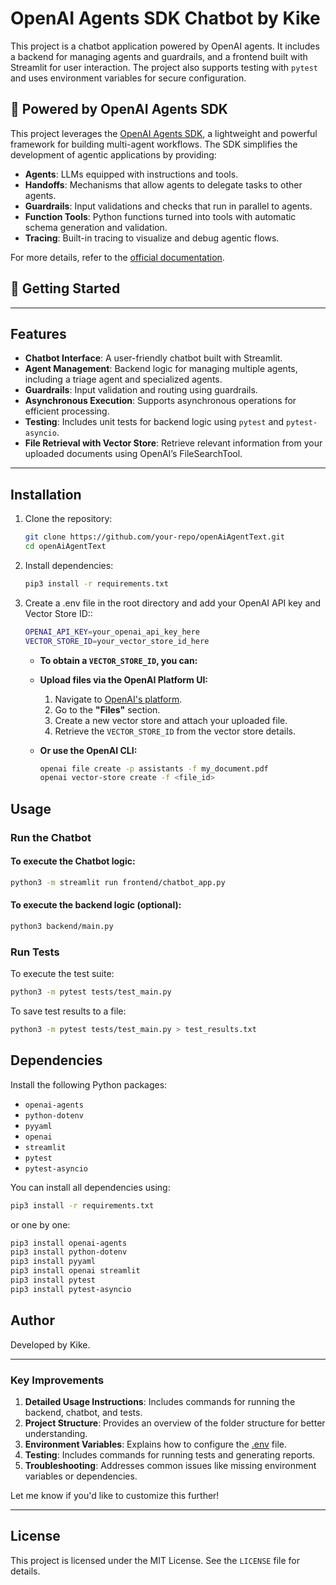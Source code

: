 # OpenAI Agents SDK Chatbot by Kike

This project is a chatbot application powered by OpenAI agents. It includes a backend for managing agents and guardrails, and a frontend built with Streamlit for user interaction. The project also supports testing with `pytest` and uses environment variables for secure configuration.

## 🔧 Powered by OpenAI Agents SDK

This project leverages the [OpenAI Agents SDK](https://openai.github.io/openai-agents-python/), a lightweight and powerful framework for building multi-agent workflows. The SDK simplifies the development of agentic applications by providing:

- **Agents**: LLMs equipped with instructions and tools.
- **Handoffs**: Mechanisms that allow agents to delegate tasks to other agents.
- **Guardrails**: Input validations and checks that run in parallel to agents.
- **Function Tools**: Python functions turned into tools with automatic schema generation and validation.
- **Tracing**: Built-in tracing to visualize and debug agentic flows.

For more details, refer to the [official documentation](https://openai.github.io/openai-agents-python/).

## 🚀 Getting Started
---

## Features

- **Chatbot Interface**: A user-friendly chatbot built with Streamlit.
- **Agent Management**: Backend logic for managing multiple agents, including a triage agent and specialized agents.
- **Guardrails**: Input validation and routing using guardrails.
- **Asynchronous Execution**: Supports asynchronous operations for efficient processing.
- **Testing**: Includes unit tests for backend logic using `pytest` and `pytest-asyncio`.
- **File Retrieval with Vector Store**: Retrieve relevant information from your uploaded documents using OpenAI’s FileSearchTool.


---

## Installation

1. Clone the repository:
   ```bash
   git clone https://github.com/your-repo/openAiAgentText.git
   cd openAiAgentText
   ```

2. Install dependencies:
   ```bash
   pip3 install -r requirements.txt
   ```

3. Create a .env file in the root directory and add your OpenAI API key and Vector Store ID::
   ```bash
   OPENAI_API_KEY=your_openai_api_key_here
   VECTOR_STORE_ID=your_vector_store_id_here
   ```
   - **To obtain a `VECTOR_STORE_ID`, you can:**

   - **Upload files via the OpenAI Platform UI:**
   
      1. Navigate to [OpenAI's platform](https://platform.openai.com/).
      2. Go to the **"Files"** section.      
      3. Create a new vector store and attach your uploaded file.
      4. Retrieve the `VECTOR_STORE_ID` from the vector store details.

   - **Or use the OpenAI CLI:**

      ```bash
      openai file create -p assistants -f my_document.pdf
      openai vector-store create -f <file_id>
      ```   

## Usage

### Run the Chatbot
#### To execute the Chatbot logic:
```bash
python3 -m streamlit run frontend/chatbot_app.py
```
#### To execute the backend logic (optional):
```bash
python3 backend/main.py
```

### Run Tests    
To execute the test suite:
```bash
python3 -m pytest tests/test_main.py
```

To save test results to a file:
```bash
python3 -m pytest tests/test_main.py > test_results.txt
```

## Dependencies

Install the following Python packages:

- `openai-agents`
- `python-dotenv`
- `pyyaml`
- `openai`
- `streamlit`
- `pytest`
- `pytest-asyncio`

You can install all dependencies using:
```bash
pip3 install -r requirements.txt
```
or one by one:
```bash
pip3 install openai-agents  
pip3 install python-dotenv
pip3 install pyyaml    
pip3 install openai streamlit
pip3 install pytest
pip3 install pytest-asyncio
```

## Author

Developed by Kike.

---

### Key Improvements
1. **Detailed Usage Instructions**: Includes commands for running the backend, chatbot, and tests.
2. **Project Structure**: Provides an overview of the folder structure for better understanding.
3. **Environment Variables**: Explains how to configure the [.env](http://_vscodecontentref_/9) file.
4. **Testing**: Includes commands for running tests and generating reports.
5. **Troubleshooting**: Addresses common issues like missing environment variables or dependencies.

Let me know if you'd like to customize this further!

---

## License

This project is licensed under the MIT License. See the `LICENSE` file for details.